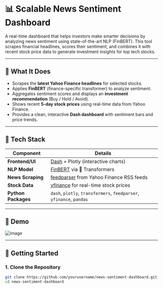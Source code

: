 # 📊 Scalable News Sentiment Dashboard

A real-time dashboard that helps investors make smarter decisions by analyzing news sentiment using state-of-the-art NLP (FinBERT). This tool scrapes financial headlines, scores their sentiment, and combines it with recent stock price data to generate investment insights for top tech stocks.

---

## 🧠 What It Does

- Scrapes the **latest Yahoo Finance headlines** for selected stocks.
- Applies **FinBERT** (finance-specific transformer) to analyze sentiment.
- Aggregates sentiment scores and displays an **investment recommendation** (Buy / Hold / Avoid).
- Shows recent **5-day stock prices** using real-time data from Yahoo Finance.
- Provides a clean, interactive **Dash dashboard** with sentiment bars and price trends.

---

## 🔧 Tech Stack

| Component          | Details                                                                 |
|-------------------|-------------------------------------------------------------------------|
| **Frontend/UI**   | [Dash](https://dash.plotly.com/) + Plotly (interactive charts)          |
| **NLP Model**      | [FinBERT](https://huggingface.co/yiyanghkust/finbert-tone) via 🤗 Transformers |
| **News Scraping** | [feedparser](https://pythonhosted.org/feedparser/) from Yahoo Finance RSS feeds |
| **Stock Data**     | [yfinance](https://github.com/ranaroussi/yfinance) for real-time stock prices |
| **Python Packages**| `dash`, `plotly`, `transformers`, `feedparser`, `yfinance`, `pandas`   |

---

## 🎥 Demo
![image](https://github.com/user-attachments/assets/955338f9-a349-4537-92af-a5286d938357)

---

## 🚀 Getting Started

### 1. Clone the Repository
```bash
git clone https://github.com/yourusername/news-sentiment-dashboard.git
cd news-sentiment-dashboard
